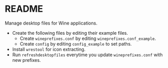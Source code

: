 README
===

Manage desktop files for Wine applications.

+ Create the following files by editing their 
example files.
    - Create `wineprefixes.conf` by 
    editing `wineprefixes.conf_example`.
    - Create `config` by editing `config_example` to
    set paths.
+ Install `wrestool` for icon extracting.
+ Run `refreshdesktopfiles` everytime you update `wineprefixes.conf`
with new prefixes.



